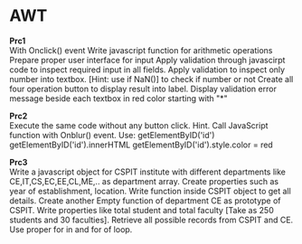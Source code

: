# AWT

**Prc1** <br>
With Onclick() event
Write javascript function for arithmetic operations
Prepare proper user interface for input
Apply validation through javascirpt code to inspect required input in all fields.
Apply validation to inspect only number into textbox. [Hint: use if NaN()] to check if number or not
Create all four operation button to display result into label. <label id="msg"> </label>
Display validation error message beside each textbox in red color starting with "*"

**Prc2**<br>
Execute the same code without any button click.
Hint. Call JavaScript function with Onblur() event.
Use: getElementByID('id')
getElementByID('id').innerHTML
getElementByID('id').style.color = red
 
**Prc3**<br>
Write a javascript object for CSPIT institute with different departments like CE,IT,CS,EC,EE,CL,ME,.. as department array. Create properties such as year of establishment, location. Write function inside CSPIT object to get all details. Create another Empty function of department CE as prototype of CSPIT. Write properties like total student and total faculty [Take as 250 students and 30 faculties]. Retrieve all possible records from CSPIT and CE. Use proper for in and for of loop.    
